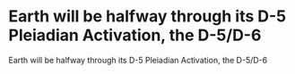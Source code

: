 # Earth will be halfway through its D-5 Pleiadian Activation, the D-5/D-6

Earth will be halfway through its D-5 Pleiadian Activation, the D-5/D-6
